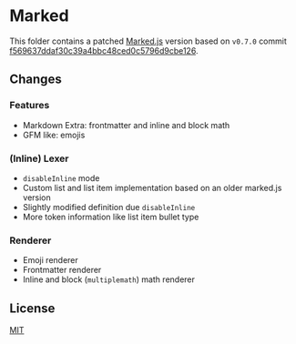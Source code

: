# Marked

This folder contains a patched [Marked.js](https://github.com/markedjs/marked/) version based on `v0.7.0` commit [f569637ddaf30c39a4bbc48ced0c5796d9cbe126](https://github.com/markedjs/marked/commit/f569637ddaf30c39a4bbc48ced0c5796d9cbe126).

## Changes

### Features

- Markdown Extra: frontmatter and inline and block math
- GFM like: emojis

### (Inline) Lexer

- `disableInline` mode
- Custom list and list item implementation based on an older marked.js version
- Slightly modified definition due `disableInline`
- More token information like list item bullet type

### Renderer

- Emoji renderer
- Frontmatter renderer
- Inline and block (`multiplemath`) math renderer

## License

[MIT](LICENSE)
